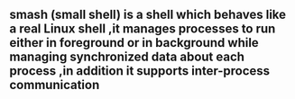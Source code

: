 ## smash (small shell) is a shell which behaves like a real Linux shell ,it manages processes to run either in foreground or in background while managing synchronized data about each process ,in addition it supports inter-process communication
